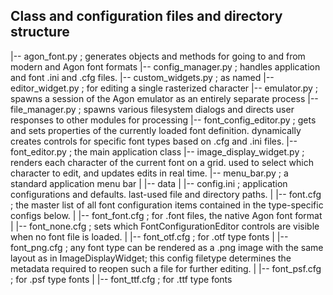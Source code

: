 Class and configuration files and directory structure
-----------------------------------------------------
|-- agon_font.py           ; generates objects and methods for going to and from modern and Agon font formats
|-- config_manager.py      ; handles application and font .ini and .cfg files.
|-- custom_widgets.py      ; as named
|-- editor_widget.py       ; for editing a single rasterized character
|-- emulator.py            ; spawns a session of the Agon emulator as an entirely separate process
|-- file_manager.py        ; spawns various filesystem dialogs and directs user responses to other modules for processing
|-- font_config_editor.py  ; gets and sets properties of the currently loaded font definition. dynamically creates controls for specific font types based on .cfg and .ini files.
|-- font_editor.py         ; the main application class
|-- image_display_widget.py ; renders each character of the current font on a grid. used to select which character to edit, and updates edits in real time.
|-- menu_bar.py            ; a standard application menu bar
|
|-- data
|   |-- config.ini          ; application configurations and defaults. last-used file and directory paths.
|   |-- font.cfg            ; the master list of all font configuration items contained in the type-specific configs below.
|   |-- font_font.cfg       ; for .font files, the native Agon font format
|   |-- font_none.cfg       ; sets which FontConfigurationEditor controls are visible when no font file is loaded.
|   |-- font_otf.cfg        ; for .otf type fonts
|   |-- font_png.cfg        ; any font type can be rendered as a .png image with the same layout as in ImageDisplayWidget; this config filetype determines the metadata required to reopen such a file for further editing.
|   |-- font_psf.cfg        ; for .psf type fonts
|   |-- font_ttf.cfg        ; for .ttf type fonts
